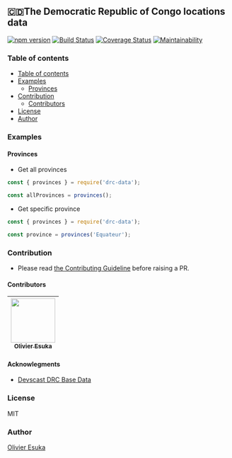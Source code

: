## 🇨🇩The Democratic Republic of Congo locations data

[![npm version](https://badge.fury.io/js/drc-data-js.svg)](https://badge.fury.io/js/drc-data-js)
[![Build Status](https://travis-ci.org/oesukam/drc-data-js.svg?branch=master)](https://travis-ci.org/oesukam/drc-data-js)
[![Coverage Status](https://coveralls.io/repos/github/oesukam/drc-data-js/badge.svg?branch=master)](https://coveralls.io/github/oesukam/drc-data-js?branch=master)
[![Maintainability](https://api.codeclimate.com/v1/badges/da305cacd8dbfb410e93/maintainability)](https://codeclimate.com/github/oesukam/drc-data-js/maintainability)

### Table of contents
<!-- toc -->
  - [Table of contents](#table-of-contents)
  - [Examples](#examples)
    - [Provinces](#provinces)
  - [Contribution](#contribution)
    - [Contributors](#contributors)
  - [License](#license)
  - [Author](#author)
<!-- tocstop -->

### Examples

#### Provinces
- Get all provinces
```js
const { provinces } = require('drc-data');

const allProvinces = provinces();
``` 

- Get specific province
```js
const { provinces } = require('drc-data');

const province = provinces('Equateur');
``` 

### Contribution

- Please read [the Contributing Guideline](./CONTRIBUTING.md) before raising a PR. 
  
#### Contributors

| [<img src="https://github.com/oesukam.png" width="100px;"><br><sub><b>Olivier Esuka</b></sub>](https://github.com/oesukam) |
| :------------------------------------------------------------------------------------------------------------------------: |

#### Acknowlegments
- [Devscast DRC Base Data](https://github.com/devscast/DRC-Base-Data)

### License
MIT

### Author
[Olivier Esuka](https://github.com/oesukam)
